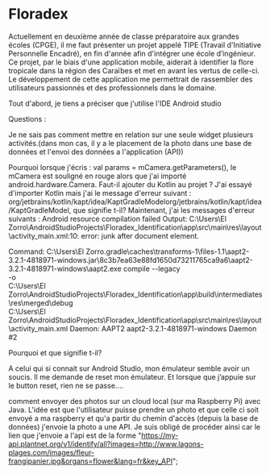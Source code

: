 # Floradex
Actuellement en deuxième année de classe préparatoire aux grandes écoles (CPGE), il me faut présenter un projet appelé  TIPE (Travail d'Initiative Personnelle Encadré), en fin d'année afin d'intégrer une école d’ingénieur.  Ce projet, par le biais d'une application mobile, aiderait à identifier la flore tropicale dans la région des Caraïbes et met en avant les vertus de celle-ci. Le développement de cette application me permettrait  de rassembler des utilisateurs passionnés et des professionnels dans le domaine.

Tout d'abord, je tiens a préciser que j'utilise l'IDE Android studio


Questions :

Je ne sais pas comment mettre en relation sur une seule widget plusieurs activités.(dans mon cas, il y a le placement de la photo dans une base de données et l'envoi des données a l'application (API))

Pourquoi lorsque j'écris : val params = mCamera.getParameters(), le mCamera est souligné en rouge alors que j'ai importé android.hardware.Camera. Faut-il ajouter du Kotlin au projet ?
J'ai essayé d'importer Kotlin mais j'ai le message d'erreur suivant : org/jetbrains/kotlin/kapt/idea/KaptGradleModelorg/jetbrains/kotlin/kapt/idea/KaptGradleModel, que signifie t-il?
Maintenant, j'ai les messages d'erreur suivants : 
Android resource compilation failed
Output:  C:\Users\El Zorro\AndroidStudioProjects\Floradex_Identification\app\src\main\res\layout\activity_main.xml:10: error: junk after document element.

Command: C:\Users\El Zorro\.gradle\caches\transforms-1\files-1.1\aapt2-3.2.1-4818971-windows.jar\8c3b7ea63e88fd1650d73211765ca9a6\aapt2-3.2.1-4818971-windows\aapt2.exe compile --legacy \
        -o \
        C:\Users\El Zorro\AndroidStudioProjects\Floradex_Identification\app\build\intermediates\res\merged\debug \
        C:\Users\El Zorro\AndroidStudioProjects\Floradex_Identification\app\src\main\res\layout\activity_main.xml
Daemon:  AAPT2 aapt2-3.2.1-4818971-windows Daemon #2

Pourquoi et que signifie t-il?

A celui qui si connait sur Android Studio, mon émulateur semble avoir un soucis. Il me demande de reset mon émulateur. Et lorsque que j’appuie sur le button reset, rien ne se passe....

comment envoyer des photos sur un cloud local (sur ma Raspberry Pi) avec Java. L'idée est que l'utilisateur puisse prendre un photo et que celle ci soit envoyé a ma raspberry et qu'a partir du chemin d'accès (depuis la base de données) j'envoie la photo a une API. Je suis obligé de procéder ainsi car le lien que j'envoie a l'api est de la forme "https://my-api.plantnet.org/v1/identify/all?images=http://www.lagons-plages.com/images/fleur-frangipanier.jpg&organs=flower&lang=fr&key_API";
